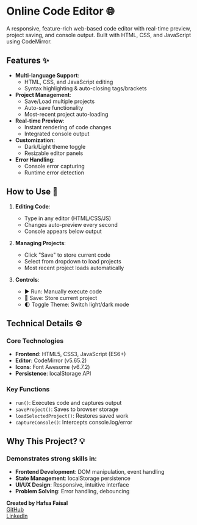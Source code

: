 # Online Code Editor 🌐

A responsive, feature-rich web-based code editor with real-time preview, project saving, and console output. Built with HTML, CSS, and JavaScript using CodeMirror.

## Features ✨

- **Multi-language Support**:
  - HTML, CSS, and JavaScript editing
  - Syntax highlighting & auto-closing tags/brackets
- **Project Management**:
  - Save/Load multiple projects
  - Auto-save functionality
  - Most-recent project auto-loading
- **Real-time Preview**:
  - Instant rendering of code changes
  - Integrated console output
- **Customization**:
  - Dark/Light theme toggle
  - Resizable editor panels
- **Error Handling**:
  - Console error capturing
  - Runtime error detection

## How to Use 🚀

1. **Editing Code**:
   - Type in any editor (HTML/CSS/JS)
   - Changes auto-preview every second
   - Console appears below output

2. **Managing Projects**:
   - Click "Save" to store current code
   - Select from dropdown to load projects
   - Most recent project loads automatically

3. **Controls**:
   - ▶️ Run: Manually execute code
   - 💾 Save: Store current project
   - 🌓 Toggle Theme: Switch light/dark mode

## Technical Details ⚙️

### Core Technologies
- **Frontend**: HTML5, CSS3, JavaScript (ES6+)
- **Editor**: CodeMirror (v5.65.2)
- **Icons**: Font Awesome (v6.7.2)
- **Persistence**: localStorage API

### Key Functions
- `run()`: Executes code and captures output
- `saveProject()`: Saves to browser storage
- `loadSelectedProject()`: Restores saved work
- `captureConsole()`: Intercepts console.log/error

## Why This Project? 💡
### Demonstrates strong skills in:
- **Frontend Development**: DOM manipulation, event handling
- **State Management**: localStorage persistence
- **UI/UX Design**: Responsive, intuitive interface
- **Problem Solving**: Error handling, debouncing

**Created by Hafsa Faisal**  
<i class="fab fa-github"></i> [GitHub](https://github.com/Hafsa-Developer)  
<i class="fab fa-linkedin"></i> [LinkedIn](https://www.linkedin.com/in/hafsa-developer/)
